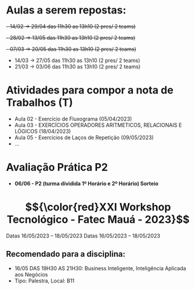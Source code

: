 # Aulas a serem repostas:

~~- 14/02 -> 29/04 das 11h30 as 13h10 (2 pres/ 2 teams)~~

~~- 28/02 -> 13/05 das 11h30 as 13h10 (2 pres/ 2 teams)~~

~~- 07/03 -> 20/05 das 11h30 as 13h10 (2 pres/ 2 teams)~~
- 14/03 -> 27/05 das 11h30 as 13h10 (2 pres/ 2 teams)
- 21/03 -> 03/06 das 11h30 as 13h10 (2 pres/ 2 teams)

# Atividades para compor a nota de Trabalhos (T)
- Aula 02 - Exercício de Fluxograma (05/04/2023)
- Aula 03 - EXERCÍCIOS OPERADORES ARITMETICOS, RELACIONAIS E LÓGICOS (18/04/2023)
- Aula 05 - Exercícios de Laços de Repetição (09/05/2023)
- ...

# Avaliação Prática P2
- **06/06 - P2 (turma dividida 1º Horário e 2º Horário) Sorteio**


# $${\color{red}XXI Workshop Tecnológico - Fatec Mauá - 2023}$$ 
Datas 16/05/2023 – 18/05/2023
Datas 16/05/2023 – 18/05/2023

## Recomendado para a disciplina:
- 16/05 DAS 19H30 AS 21H30: Business Inteligente, Inteligência Aplicada aos Negócios
- Tipo: Palestra, Local: B11
